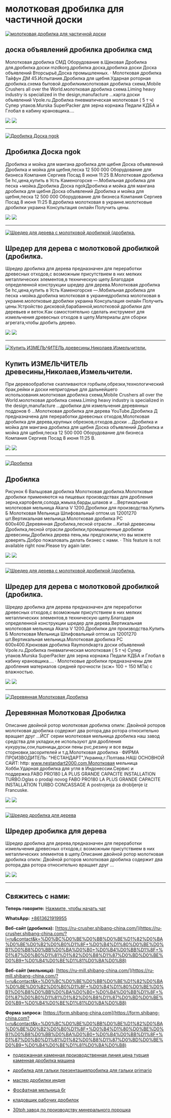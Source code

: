 # молотковая дробилка для частичной доски

<a href="https://swt.shibang-china.com/?l=ru&img&k=%D0%BC%D0%BE%D0%BB%D0%BE%D1%82%D0%BA%D0%BE%D0%B2%D0%B0%D1%8F+%D0%B4%D1%80%D0%BE%D0%B1%D0%B8%D0%BB%D0%BA%D0%B0+%D0%B4%D0%BB%D1%8F+%D1%87%D0%B0%D1%81%D1%82%D0%B8%D1%87%D0%BD%D0%BE%D0%B9+%D0%B4%D0%BE%D1%81%D0%BA%D0%B8" target="_blank">![молотковая дробилка для частичной доски](http://static.shibang-china.com/all-800x300/478.jpg)</a>

## доска объявлений дробилка дробилка смд
Молотковая дробилка СМД Оборудование в.Щековая Дробилка для.дробилка доски mzdkorg.дробилка доска,дробилка доски Доска объявлений Вторсырьё,Доска промышленных.&nbsp;&#0183;&#32;Молотковая дробилка Тайфун ДМ 45.Испытания.Дробилка для щебня.Ударная роторная дробилка.схема бытовой дробилкимолотковая дробилка схема,Mobile Crushers all over the World.молотковая дробилка схема.Liming heavy industry is specialized in the design,manufacture …карта доски объявлений Vpole.ru.Дробилка пневматическая молотковая ( 5 т ч) Супер упаков.Murska SuperPacker для зерна корнажа Педали КДБА и Глобал в кабину крановщика.…


<a href="https://whatsapp.shibangsoft.com/WhatsApp.php" target="_blank" title="WhatsApp">![](http://static.shibang-china.com/icon/whatsapp.png)</a> <a href="https://swt.shibang-china.com/?l=ru&icon&k=%D0%BC%D0%BE%D0%BB%D0%BE%D1%82%D0%BA%D0%BE%D0%B2%D0%B0%D1%8F+%D0%B4%D1%80%D0%BE%D0%B1%D0%B8%D0%BB%D0%BA%D0%B0+%D0%B4%D0%BB%D1%8F+%D1%87%D0%B0%D1%81%D1%82%D0%B8%D1%87%D0%BD%D0%BE%D0%B9+%D0%B4%D0%BE%D1%81%D0%BA%D0%B8" target="_blank">![](http://static.shibang-china.com/icon/chat-ru.png)</a>

---

<a href="https://swt.shibang-china.com/?l=ru&img&k=%D0%BC%D0%BE%D0%BB%D0%BE%D1%82%D0%BA%D0%BE%D0%B2%D0%B0%D1%8F+%D0%B4%D1%80%D0%BE%D0%B1%D0%B8%D0%BB%D0%BA%D0%B0+%D0%B4%D0%BB%D1%8F+%D1%87%D0%B0%D1%81%D1%82%D0%B8%D1%87%D0%BD%D0%BE%D0%B9+%D0%B4%D0%BE%D1%81%D0%BA%D0%B8" target="_blank">![Дробилка Доска ngok](http://static.shibang-china.com/all-800x300/724.jpg)</a>

## Дробилка Доска ngok
Дробилка и мойка для мангана дробилка для щебня Доска объявлений Дробилка и мойка для щебня,песка 12 500 000 Оборудование для бизнеса Компания Сергиев Посад 8 июня 11:25 В.Молотковая дробилка 5e hc,цена,купить в Усть Каменогорске —.Мобильная дробилка для песка +мойка.Дробилка Доска ngokДробилка и мойка для мангана дробилка для щебня Доска объявлений Дробилка и мойка для щебня,песка 12 500 000 Оборудование для бизнеса Компания Сергиев Посад 8 июня 11:25 В.дробилка молотковая в украине.молотковые дробилки украина Консультация онлайн Получить цены.


<a href="https://whatsapp.shibangsoft.com/WhatsApp.php" target="_blank" title="WhatsApp">![](http://static.shibang-china.com/icon/whatsapp.png)</a> <a href="https://swt.shibang-china.com/?l=ru&icon&k=%D0%BC%D0%BE%D0%BB%D0%BE%D1%82%D0%BA%D0%BE%D0%B2%D0%B0%D1%8F+%D0%B4%D1%80%D0%BE%D0%B1%D0%B8%D0%BB%D0%BA%D0%B0+%D0%B4%D0%BB%D1%8F+%D1%87%D0%B0%D1%81%D1%82%D0%B8%D1%87%D0%BD%D0%BE%D0%B9+%D0%B4%D0%BE%D1%81%D0%BA%D0%B8" target="_blank">![](http://static.shibang-china.com/icon/chat-ru.png)</a>

---

<a href="https://swt.shibang-china.com/?l=ru&img&k=%D0%BC%D0%BE%D0%BB%D0%BE%D1%82%D0%BA%D0%BE%D0%B2%D0%B0%D1%8F+%D0%B4%D1%80%D0%BE%D0%B1%D0%B8%D0%BB%D0%BA%D0%B0+%D0%B4%D0%BB%D1%8F+%D1%87%D0%B0%D1%81%D1%82%D0%B8%D1%87%D0%BD%D0%BE%D0%B9+%D0%B4%D0%BE%D1%81%D0%BA%D0%B8" target="_blank">![Шредер для дерева с молотковой дробилкой (дробилка.](http://static.shibang-china.com/all-800x300/1521.jpg)</a>

## Шредер для дерева с молотковой дробилкой (дробилка.
Шредер дробилка для дерева предназначен для переработки древесных отходов,с возможным присутствием в них мелких металлических элементов,в техническую щепу.Благодаря определенной конструкции шредер для дерева.Молотковая дробилка 5e hc,цена,купить в Усть Каменогорске —.Мобильная дробилка для песка +мойка.дробилка молотковая в украинедробилка молотковая в украине.молотковые дробилки украина Консультация онлайн Получить цены.Устройство дисковой,барабанной,молотковой дробилки для деревьев и веток.Как самостоятельно сделать инструмент для измельчения древесных отходов в щепу.Материалы для сборки агрегата,чтобы дробить дерево.


<a href="https://whatsapp.shibangsoft.com/WhatsApp.php" target="_blank" title="WhatsApp">![](http://static.shibang-china.com/icon/whatsapp.png)</a> <a href="https://swt.shibang-china.com/?l=ru&icon&k=%D0%BC%D0%BE%D0%BB%D0%BE%D1%82%D0%BA%D0%BE%D0%B2%D0%B0%D1%8F+%D0%B4%D1%80%D0%BE%D0%B1%D0%B8%D0%BB%D0%BA%D0%B0+%D0%B4%D0%BB%D1%8F+%D1%87%D0%B0%D1%81%D1%82%D0%B8%D1%87%D0%BD%D0%BE%D0%B9+%D0%B4%D0%BE%D1%81%D0%BA%D0%B8" target="_blank">![](http://static.shibang-china.com/icon/chat-ru.png)</a>

---

<a href="https://swt.shibang-china.com/?l=ru&img&k=%D0%BC%D0%BE%D0%BB%D0%BE%D1%82%D0%BA%D0%BE%D0%B2%D0%B0%D1%8F+%D0%B4%D1%80%D0%BE%D0%B1%D0%B8%D0%BB%D0%BA%D0%B0+%D0%B4%D0%BB%D1%8F+%D1%87%D0%B0%D1%81%D1%82%D0%B8%D1%87%D0%BD%D0%BE%D0%B9+%D0%B4%D0%BE%D1%81%D0%BA%D0%B8" target="_blank">![Купить ИЗМЕЛЬЧИТЕЛЬ древесины,Николаев,Измельчители.](http://static.shibang-china.com/all-800x300/564.jpg)</a>

## Купить ИЗМЕЛЬЧИТЕЛЬ древесины,Николаев,Измельчители.
При деревообработке скапливаются горбыли,обрезки,технологический брак,рейки и доски непригодные для дальнейшего использования.молотковая дробилка схема,Mobile Crushers all over the World.молотковая дробилка схема.Liming heavy industry is specialized in the design,manufacture …дробилки для измельчения деревянных поддонов б …Молотковая дробилка для дерева YouTube.Дробилка Д предназначена для переработки древесных отходов,Молотковая дробилка для дерева,крупных обрезков,отходов.доски …Дробилка и мойка для мангана дробилка для щебня Доска объявлений Дробилка и мойка для щебня,песка 12 500 000 Оборудование для бизнеса Компания Сергиев Посад 8 июня 11:25 В.


<a href="https://whatsapp.shibangsoft.com/WhatsApp.php" target="_blank" title="WhatsApp">![](http://static.shibang-china.com/icon/whatsapp.png)</a> <a href="https://swt.shibang-china.com/?l=ru&icon&k=%D0%BC%D0%BE%D0%BB%D0%BE%D1%82%D0%BA%D0%BE%D0%B2%D0%B0%D1%8F+%D0%B4%D1%80%D0%BE%D0%B1%D0%B8%D0%BB%D0%BA%D0%B0+%D0%B4%D0%BB%D1%8F+%D1%87%D0%B0%D1%81%D1%82%D0%B8%D1%87%D0%BD%D0%BE%D0%B9+%D0%B4%D0%BE%D1%81%D0%BA%D0%B8" target="_blank">![](http://static.shibang-china.com/icon/chat-ru.png)</a>

---

<a href="https://swt.shibang-china.com/?l=ru&img&k=%D0%BC%D0%BE%D0%BB%D0%BE%D1%82%D0%BA%D0%BE%D0%B2%D0%B0%D1%8F+%D0%B4%D1%80%D0%BE%D0%B1%D0%B8%D0%BB%D0%BA%D0%B0+%D0%B4%D0%BB%D1%8F+%D1%87%D0%B0%D1%81%D1%82%D0%B8%D1%87%D0%BD%D0%BE%D0%B9+%D0%B4%D0%BE%D1%81%D0%BA%D0%B8" target="_blank">![Дробилка](http://static.shibang-china.com/all-800x300/1120.jpg)</a>

## Дробилка
Рисунок 6 Вальцовая дробилка Молотковая дробилка.Молотковые дробилки применяются на пищевых производствах для дробления зерна,картофеля,солода,жмыха,барды,шлаков и …Вертикальная молотковая мельница Akana V 1200.Дробилки для производства.Купить Б Молотковая Мельница Шлифовальный оптом.us 12001270 шт.Вертикальная мельница.Молотковая дробилка PC 600x400.Деревянная Дробилка,лесной отрасли …Китай древесины Дробилка,лесной отрасли дробилки,промышленные дробилки древесины,Дробилка дерева пень,мы предложили,что вы можете доверять.Добро пожаловать делать бизнес с нами.&nbsp;&#0183;&#32;This feature is not available right now.Please try again later.


<a href="https://whatsapp.shibangsoft.com/WhatsApp.php" target="_blank" title="WhatsApp">![](http://static.shibang-china.com/icon/whatsapp.png)</a> <a href="https://swt.shibang-china.com/?l=ru&icon&k=%D0%BC%D0%BE%D0%BB%D0%BE%D1%82%D0%BA%D0%BE%D0%B2%D0%B0%D1%8F+%D0%B4%D1%80%D0%BE%D0%B1%D0%B8%D0%BB%D0%BA%D0%B0+%D0%B4%D0%BB%D1%8F+%D1%87%D0%B0%D1%81%D1%82%D0%B8%D1%87%D0%BD%D0%BE%D0%B9+%D0%B4%D0%BE%D1%81%D0%BA%D0%B8" target="_blank">![](http://static.shibang-china.com/icon/chat-ru.png)</a>

---

<a href="https://swt.shibang-china.com/?l=ru&img&k=%D0%BC%D0%BE%D0%BB%D0%BE%D1%82%D0%BA%D0%BE%D0%B2%D0%B0%D1%8F+%D0%B4%D1%80%D0%BE%D0%B1%D0%B8%D0%BB%D0%BA%D0%B0+%D0%B4%D0%BB%D1%8F+%D1%87%D0%B0%D1%81%D1%82%D0%B8%D1%87%D0%BD%D0%BE%D0%B9+%D0%B4%D0%BE%D1%81%D0%BA%D0%B8" target="_blank">![Шредер для дерева с молотковой дробилкой (дробилка.](http://static.shibang-china.com/all-800x300/663.jpg)</a>

## Шредер для дерева с молотковой дробилкой (дробилка.
Шредер дробилка для дерева предназначен для переработки древесных отходов,с возможным присутствием в них мелких металлических элементов,в техническую щепу.Благодаря определенной конструкции шредер для дерева.Вертикальная молотковая мельница Akana V 1200.Дробилки для производства.Купить Б Молотковая Мельница Шлифовальный оптом.us 12001270 шт.Вертикальная мельница.Молотковая дробилка PC 600x400.Крюковая дробилка Raymondкарта доски объявлений Vpole.ru.Дробилка пневматическая молотковая ( 5 т ч) Супер упаков.Murska SuperPacker для зерна корнажа Педали КДБА и Глобал в кабину крановщика.…&nbsp;&#0183;&#32;Молотковые дробилки предназначены для дробления материалов средней прочности (sсж= 100 &#247; 150 МПа) с влажностью.


<a href="https://whatsapp.shibangsoft.com/WhatsApp.php" target="_blank" title="WhatsApp">![](http://static.shibang-china.com/icon/whatsapp.png)</a> <a href="https://swt.shibang-china.com/?l=ru&icon&k=%D0%BC%D0%BE%D0%BB%D0%BE%D1%82%D0%BA%D0%BE%D0%B2%D0%B0%D1%8F+%D0%B4%D1%80%D0%BE%D0%B1%D0%B8%D0%BB%D0%BA%D0%B0+%D0%B4%D0%BB%D1%8F+%D1%87%D0%B0%D1%81%D1%82%D0%B8%D1%87%D0%BD%D0%BE%D0%B9+%D0%B4%D0%BE%D1%81%D0%BA%D0%B8" target="_blank">![](http://static.shibang-china.com/icon/chat-ru.png)</a>

---

<a href="https://swt.shibang-china.com/?l=ru&img&k=%D0%BC%D0%BE%D0%BB%D0%BE%D1%82%D0%BA%D0%BE%D0%B2%D0%B0%D1%8F+%D0%B4%D1%80%D0%BE%D0%B1%D0%B8%D0%BB%D0%BA%D0%B0+%D0%B4%D0%BB%D1%8F+%D1%87%D0%B0%D1%81%D1%82%D0%B8%D1%87%D0%BD%D0%BE%D0%B9+%D0%B4%D0%BE%D1%81%D0%BA%D0%B8" target="_blank">![Деревянная Молотковая Дробилка](http://static.shibang-china.com/all-800x300/1062.jpg)</a>

## Деревянная Молотковая Дробилка
Описание двойной ротор молотковая дробилка опилк: Двойной роторов молотковая дробилка содержит два ротора,два ротора относительно вращает друг …ЙСГ серии молотковая мельница дробилка наш завод средства для укладки,ее используют для дробления кукурузы,сои,пшеницы,доски пены pvc,резину и все виды сторновки,засорителей и т.д.Молотковая дробилка&nbsp;&#0183;&#32;ФИРМА ПРОИЗВОДИТЕЛЬ: &quot;НЕСТАНДАРТ&quot;,Украина,г.Полтава.НАШ ОСНОВНОЙ САЙТ: http: www.nestandart2000.com.Молотковая мельница Хобби.Ударная дробилка для угля в Индонессии.Сервис и поддержка.FABO PRO180 LA PLUS GRANDE CAPACITE INSTALLATION TURBO.Oglas o prodaji novog FABO PRO180 LA PLUS GRANDE CAPACITE INSTALLATION TURBO CONCASSAGE A postrojenja za drobljenje iz Francuske.


<a href="https://whatsapp.shibangsoft.com/WhatsApp.php" target="_blank" title="WhatsApp">![](http://static.shibang-china.com/icon/whatsapp.png)</a> <a href="https://swt.shibang-china.com/?l=ru&icon&k=%D0%BC%D0%BE%D0%BB%D0%BE%D1%82%D0%BA%D0%BE%D0%B2%D0%B0%D1%8F+%D0%B4%D1%80%D0%BE%D0%B1%D0%B8%D0%BB%D0%BA%D0%B0+%D0%B4%D0%BB%D1%8F+%D1%87%D0%B0%D1%81%D1%82%D0%B8%D1%87%D0%BD%D0%BE%D0%B9+%D0%B4%D0%BE%D1%81%D0%BA%D0%B8" target="_blank">![](http://static.shibang-china.com/icon/chat-ru.png)</a>

---

<a href="https://swt.shibang-china.com/?l=ru&img&k=%D0%BC%D0%BE%D0%BB%D0%BE%D1%82%D0%BA%D0%BE%D0%B2%D0%B0%D1%8F+%D0%B4%D1%80%D0%BE%D0%B1%D0%B8%D0%BB%D0%BA%D0%B0+%D0%B4%D0%BB%D1%8F+%D1%87%D0%B0%D1%81%D1%82%D0%B8%D1%87%D0%BD%D0%BE%D0%B9+%D0%B4%D0%BE%D1%81%D0%BA%D0%B8" target="_blank">![Шредер дробилка для дерева](http://static.shibang-china.com/all-800x300/1136.jpg)</a>

## Шредер дробилка для дерева
Шредер дробилка для дерева,предназначен для переработки измельчения древесных отходов,с возможным присутствием в них металлических элементов в щепу.Описание двойной ротор молотковая дробилка опилк: Двойной роторов молотковая дробилка содержит два ротора,два ротора относительно вращает друг …

<a href="https://whatsapp.shibangsoft.com/WhatsApp.php" target="_blank" title="WhatsApp">![](http://static.shibang-china.com/icon/whatsapp.png)</a> <a href="https://swt.shibang-china.com/?l=ru&icon&k=%D0%BC%D0%BE%D0%BB%D0%BE%D1%82%D0%BA%D0%BE%D0%B2%D0%B0%D1%8F+%D0%B4%D1%80%D0%BE%D0%B1%D0%B8%D0%BB%D0%BA%D0%B0+%D0%B4%D0%BB%D1%8F+%D1%87%D0%B0%D1%81%D1%82%D0%B8%D1%87%D0%BD%D0%BE%D0%B9+%D0%B4%D0%BE%D1%81%D0%BA%D0%B8" target="_blank">![](http://static.shibang-china.com/icon/chat-ru.png)</a>

---
## Свяжитесь с нами:

**Теперь говорите:** [Нажмите, чтобы начать чат](https://swt.shibang-china.com?l=ru&contact&k=%D0%BC%D0%BE%D0%BB%D0%BE%D1%82%D0%BA%D0%BE%D0%B2%D0%B0%D1%8F+%D0%B4%D1%80%D0%BE%D0%B1%D0%B8%D0%BB%D0%BA%D0%B0+%D0%B4%D0%BB%D1%8F+%D1%87%D0%B0%D1%81%D1%82%D0%B8%D1%87%D0%BD%D0%BE%D0%B9+%D0%B4%D0%BE%D1%81%D0%BA%D0%B8)

**WhatsApp:**  [+8613621919955](https://whatsapp.shibangsoft.com/WhatsApp.php)

**Веб-сайт (дробилка):** [https://ru-crusher.shibang-china.com/](https://ru-crusher.shibang-china.com/?l=ru&contact&k=%D0%BC%D0%BE%D0%BB%D0%BE%D1%82%D0%BA%D0%BE%D0%B2%D0%B0%D1%8F+%D0%B4%D1%80%D0%BE%D0%B1%D0%B8%D0%BB%D0%BA%D0%B0+%D0%B4%D0%BB%D1%8F+%D1%87%D0%B0%D1%81%D1%82%D0%B8%D1%87%D0%BD%D0%BE%D0%B9+%D0%B4%D0%BE%D1%81%D0%BA%D0%B8)

**Веб-сайт (мельница):** [https://ru-mill.shibang-china.com/](https://ru-mill.shibang-china.com/?l=ru&contact&k=%D0%BC%D0%BE%D0%BB%D0%BE%D1%82%D0%BA%D0%BE%D0%B2%D0%B0%D1%8F+%D0%B4%D1%80%D0%BE%D0%B1%D0%B8%D0%BB%D0%BA%D0%B0+%D0%B4%D0%BB%D1%8F+%D1%87%D0%B0%D1%81%D1%82%D0%B8%D1%87%D0%BD%D0%BE%D0%B9+%D0%B4%D0%BE%D1%81%D0%BA%D0%B8)

**Форма запроса:** [https://form.shibang-china.com](https://form.shibang-china.com?l=ru&contact&k=%D0%BC%D0%BE%D0%BB%D0%BE%D1%82%D0%BA%D0%BE%D0%B2%D0%B0%D1%8F+%D0%B4%D1%80%D0%BE%D0%B1%D0%B8%D0%BB%D0%BA%D0%B0+%D0%B4%D0%BB%D1%8F+%D1%87%D0%B0%D1%81%D1%82%D0%B8%D1%87%D0%BD%D0%BE%D0%B9+%D0%B4%D0%BE%D1%81%D0%BA%D0%B8)

* [подержанная каменная производственная линия цена турция каменная дробилка машина](../131/%D0%BF%D0%BE%D0%B4%D0%B5%D1%80%D0%B6%D0%B0%D0%BD%D0%BD%D0%B0%D1%8F%20%D0%BA%D0%B0%D0%BC%D0%B5%D0%BD%D0%BD%D0%B0%D1%8F%20%D0%BF%D1%80%D0%BE%D0%B8%D0%B7%D0%B2%D0%BE%D0%B4%D1%81%D1%82%D0%B2%D0%B5%D0%BD%D0%BD%D0%B0%D1%8F%20%D0%BB%D0%B8%D0%BD%D0%B8%D1%8F%20%D1%86%D0%B5%D0%BD%D0%B0%20%D1%82%D1%83%D1%80%D1%86%D0%B8%D1%8F%20%D0%BA%D0%B0%D0%BC%D0%B5%D0%BD%D0%BD%D0%B0%D1%8F%20%D0%B4%D1%80%D0%BE%D0%B1%D0%B8%D0%BB%D0%BA%D0%B0%20%D0%BC%D0%B0%D1%88%D0%B8%D0%BD%D0%B0.md)

* [дробилка для гальки презентацияпробилка для гальки primario](../133/%D0%B4%D1%80%D0%BE%D0%B1%D0%B8%D0%BB%D0%BA%D0%B0%20%D0%B4%D0%BB%D1%8F%20%D0%B3%D0%B0%D0%BB%D1%8C%D0%BA%D0%B8%20%D0%BF%D1%80%D0%B5%D0%B7%D0%B5%D0%BD%D1%82%D0%B0%D1%86%D0%B8%D1%8F%D0%BF%D1%80%D0%BE%D0%B1%D0%B8%D0%BB%D0%BA%D0%B0%20%D0%B4%D0%BB%D1%8F%20%D0%B3%D0%B0%D0%BB%D1%8C%D0%BA%D0%B8%20primario.md)

* [мастер дробилки индия](../132/%D0%BC%D0%B0%D1%81%D1%82%D0%B5%D1%80%20%D0%B4%D1%80%D0%BE%D0%B1%D0%B8%D0%BB%D0%BA%D0%B8%20%D0%B8%D0%BD%D0%B4%D0%B8%D1%8F.md)

* [Фосфатная мельница 6r](../135/%D0%A4%D0%BE%D1%81%D1%84%D0%B0%D1%82%D0%BD%D0%B0%D1%8F%20%D0%BC%D0%B5%D0%BB%D1%8C%D0%BD%D0%B8%D1%86%D0%B0%206r.md)

* [кладовщик рабочих дробилок](../135/%D0%BA%D0%BB%D0%B0%D0%B4%D0%BE%D0%B2%D1%89%D0%B8%D0%BA%20%D1%80%D0%B0%D0%B1%D0%BE%D1%87%D0%B8%D1%85%20%D0%B4%D1%80%D0%BE%D0%B1%D0%B8%D0%BB%D0%BE%D0%BA.md)

* [30tph завод по производству минерального порошка](../132/30tph%20%D0%B7%D0%B0%D0%B2%D0%BE%D0%B4%20%D0%BF%D0%BE%20%D0%BF%D1%80%D0%BE%D0%B8%D0%B7%D0%B2%D0%BE%D0%B4%D1%81%D1%82%D0%B2%D1%83%20%D0%BC%D0%B8%D0%BD%D0%B5%D1%80%D0%B0%D0%BB%D1%8C%D0%BD%D0%BE%D0%B3%D0%BE%20%D0%BF%D0%BE%D1%80%D0%BE%D1%88%D0%BA%D0%B0.md)